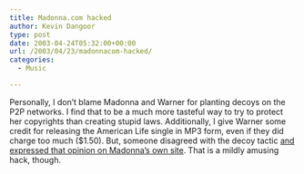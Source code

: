 ```yaml
---
title: Madonna.com hacked
author: Kevin Dangoor
type: post
date: 2003-04-24T05:32:00+00:00
url: /2003/04/23/madonnacom-hacked/
categories:
  - Music

---
```

Personally, I don&#8217;t blame Madonna and Warner for planting decoys on the P2P networks. I find that to be a much more tasteful way to try to protect her copyrights than creating stupid laws. Additionally, I give Warner some credit for releasing the American Life single in MP3 form, even if they did charge too much ($1.50). But, someone disagreed with the decoy tactic [and expressed that opinion on Madonna&#8217;s own site][1]. That is a mildly amusing hack, though.

 [1]: http://www.curlio.com/new_showarticle.php?id=3899
